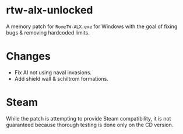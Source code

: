 # rtw-alx-unlocked
A memory patch for `RomeTW-ALX.exe` for Windows with the goal of fixing bugs & removing hardcoded limits.

# Changes
* Fix AI not using naval invasions.
* Add shield wall & schiltrom formations.

# Steam
While the patch is attempting to provide Steam compatibility, it is not guaranteed because thorough testing is done only on the CD version.
